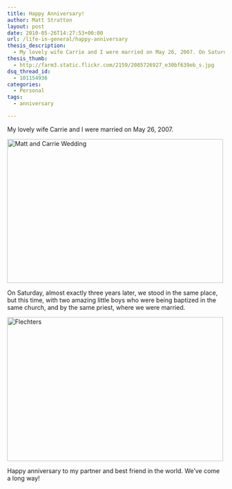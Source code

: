 ```yaml
---
title: Happy Anniversary!
author: Matt Stratton
layout: post
date: 2010-05-26T14:27:53+00:00
url: /life-in-general/happy-anniversary
thesis_description:
  - My lovely wife Carrie and I were married on May 26, 2007. On Saturday, almost exactly three years later, we stood in the same place, but this time, with two amazing little boys who were being baptized in the same church, and by the same priest, where we were married.
thesis_thumb:
  - http://farm3.static.flickr.com/2159/2085726927_e30bf639eb_s.jpg
dsq_thread_id:
  - 101154936
categories:
  - Personal
tags:
  - anniversary

---
```

My lovely wife Carrie and I were married on May 26, 2007.

[<img src="http://farm3.static.flickr.com/2415/2085822051_878e4a9555.jpg" alt="Matt and Carrie Wedding" width="500" height="333" />][1]

On Saturday, almost exactly three years later, we stood in the same place, but this time, with two amazing little boys who were being baptized in the same church, and by the same priest, where we were married.

[<img src="http://farm5.static.flickr.com/4025/4630446513_afbae3d361.jpg" alt="Flechters" width="500" height="333" />][2]

Happy anniversary to my partner and best friend in the world. We&#8217;ve come a long way!

 [1]: http://www.flickr.com/photos/mugsy/2085822051/ "Matt and Carrie Wedding by Matt Stratton, on Flickr"
 [2]: http://www.flickr.com/photos/mugsy/4630446513/ "Flechters by Matt Stratton, on Flickr"